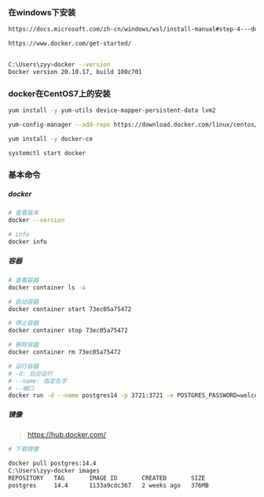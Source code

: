 ### 在windows下安装

```bash
https://docs.microsoft.com/zh-cn/windows/wsl/install-manual#step-4---download-the-linux-kernel-update-package

https://www.docker.com/get-started/


C:\Users\zyy>docker --version
Docker version 20.10.17, build 100c701
```

### docker在CentOS7上的安装

```bash
yum install -y yum-utils device-mapper-persistent-data lvm2

yum-config-manager --add-repo https://download.docker.com/linux/centos/docker-ce.repo

yum install -y docker-ce

systemctl start docker
```


### 基本命令

##### docker

```bash
# 查看版本
docker --version

# info
docker info
```

##### 容器

```bash
# 查看容器
docker container ls -a

# 启动容器
docker container start 73ec05a75472

# 停止容器
docker container stop 73ec05a75472

# 删除容器
docker container rm 73ec05a75472

# 运行容器
# -d: 后台运行
# --name: 指定名字
# --端口
docker run -d --name postgres14 -p 3721:3721 -e POSTGRES_PASSWORD=welcome postgres:14.4
```

##### 镜像

> https://hub.docker.com/

```bash
# 下载镜像

docker pull postgres:14.4
C:\Users\zyy>docker images
REPOSITORY   TAG       IMAGE ID       CREATED       SIZE
postgres     14.4      1133a9cdc367   2 weeks ago   376MB



```